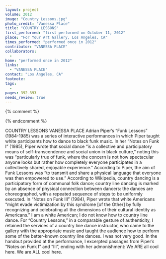 ```yaml
---
layout: project
volume: 2012
image: "Country_Lessons.jpg"
photo_credit: "Vanessa Place"
title: "COUNTRY LESSONS"
first_performed: "first performed on October 11, 2012"
place: "For Your Art Gallery, Los Angeles, CA"
times_performed: "performed once in 2012"
contributor: "VANESSA PLACE"
collaborators: 
  - 
home: "performed once in 2012"
links: 
  - "VANESSA PLACE"
contact: "Los Angeles, CA"
footnote: 
tags: 
  - 
pages: 392-393
needs_review: true
---
```


{% comment %} 

{% endcomment %}

 COUNTRY LESSONS 
 VANESSA PLACE 
 Adrian Piper’s “Funk Lessons” (1984-1985) was a series of interactive performances in which Piper taught white participants how to dance to black funk music. In her “Notes on Funk I” (1985), Piper wrote that social dance “is a collective and participatory means of self-transcendence and social union in black culture,” noting this was “particularly true of funk, where the concern is not how spectacular anyone looks but rather how completely everyone participates in a collectively shared, enjoyable experience.” According to Piper, the aim of Funk Lessons was “to transmit and share a physical language that everyone was then empowered to use.” According to Wikipedia, country dancing is a participatory form of communal folk dance; country line dancing is marked by an absence of physical connection between dancers: the dances are choreographed, with a repeated sequence of steps to be uniformly executed. In “Notes on Funk III” (1984), Piper wrote that white Americans “might evade victimization by this syndrome [of the Other] by fully recognizing and celebrating all the dimensions of their cultural identity as Americans.” I am a white American; I do not know how to country line dance. For “Country Lessons,” in a comparable gesture of authenticity, I retained the services of a country line dance instructor, who came to the gallery with the appropriate music and taught the audience how to perform some of the better-known country line dances. I was not very good. In the handout provided at the performance, I excerpted passages from Piper’s “Notes on Funk I” and “III”, ending with her admonishment: 
 	We ARE all cool here. 
 	We are ALL cool here. 
